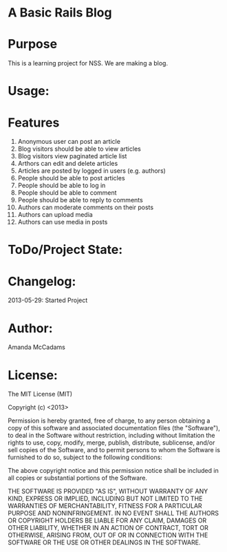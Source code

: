 <h1>A Basic Rails Blog </h1>

Purpose
===================

This is a learning project for NSS.  We are making a blog.

Usage:
===================

Features
===================

1. Anonymous user can post an article
2. Blog visitors should be able to view articles
3. Blog visitors view paginated article list
4. Arthors can edit and delete articles
5. Articles are posted by logged in users (e.g. authors) 
6. People should be able to post articles
7. People should be able to log in
8. People should be able to comment
9. People should be able to reply to comments 
10. Authors can moderate comments on their posts
11. Authors can upload media
12. Authors can use media in posts

ToDo/Project State:
===================


Changelog:
===================
2013-05-29: Started Project

Author:
===================
Amanda McCadams

License:
===================

The MIT License (MIT)

Copyright (c) <2013> <Amanda McCadams>

Permission is hereby granted, free of charge, to any person obtaining a copy of this software and associated documentation files (the "Software"), to deal in the Software without restriction, including without limitation the rights
to use, copy, modify, merge, publish, distribute, sublicense, and/or sell copies of the Software, and to permit persons to whom the Software is furnished to do so, subject to the following conditions:

The above copyright notice and this permission notice shall be included in all copies or substantial portions of the Software.

THE SOFTWARE IS PROVIDED "AS IS", WITHOUT WARRANTY OF ANY KIND, EXPRESS OR IMPLIED, INCLUDING BUT NOT LIMITED TO THE WARRANTIES OF MERCHANTABILITY, FITNESS FOR A PARTICULAR PURPOSE AND NONINFRINGEMENT. IN NO EVENT SHALL THE AUTHORS OR COPYRIGHT HOLDERS BE LIABLE FOR ANY CLAIM, DAMAGES OR OTHER LIABILITY, WHETHER IN AN ACTION OF CONTRACT, TORT OR OTHERWISE, ARISING FROM, OUT OF OR IN CONNECTION WITH THE SOFTWARE OR THE USE OR OTHER DEALINGS IN THE SOFTWARE.